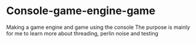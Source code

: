 # Console-game-engine-game
Making a game engine and game using the console
The purpose is mainly for me to learn more about threading, perlin noise and testing
